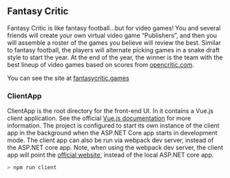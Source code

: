 ## Fantasy Critic
Fantasy Critic is like fantasy football...but for video games! You and several friends will create your own virtual video game “Publishers”,
          and then you will assemble a roster of the games you believe will review the best. Similar to fantasy football, the players will alternate
          picking games in a snake draft style to start the year. At the end of the year, the winner is the team with the best lineup of video games
          based on scores from <a href="https://opencritic.com/">opencritic.com</a>.

You can see the site at  <a href="https://www.fantasycritic.games/">fantasycritic.games</a>

### ClientApp
ClientApp is the root directory for the front-end UI. In it contains a Vue.js client application. See the official [Vue.js documentation](https://vuejs.org/) for more
information. The project is configured to start its own instance of the client app in the background when the ASP.NET Core app starts in development mode. The client
app can also be run via webpack dev server, instead of the ASP.NET core app. Note, when using the webpack dev server, the client app will point the 
[official website](https://www.fantasycritic.games/), instead of the local ASP.NET core app.
```sh
> npm run client
```